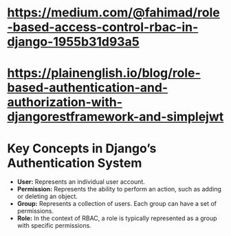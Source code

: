 # https://medium.com/@fahimad/role-based-access-control-rbac-in-django-1955b31d93a5
# https://plainenglish.io/blog/role-based-authentication-and-authorization-with-djangorestframework-and-simplejwt

# Key Concepts in Django’s Authentication System

- **User:** Represents an individual user account.
- **Permission:** Represents the ability to perform an action, such as adding or deleting an object.
- **Group:** Represents a collection of users. Each group can have a set of permissions.
- **Role:** In the context of RBAC, a role is typically represented as a group with specific permissions.